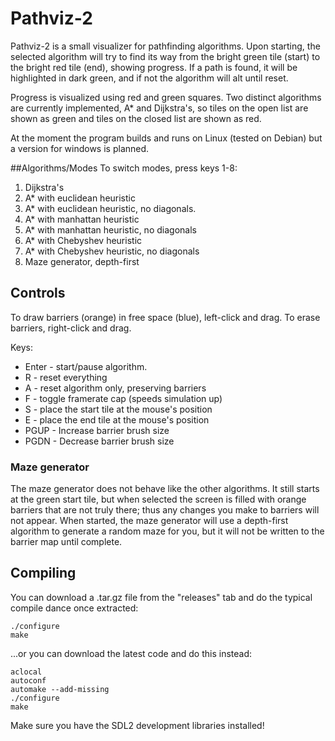 # Pathviz-2

Pathviz-2 is a small visualizer for pathfinding algorithms. Upon starting, the
selected algorithm will try to find its way from the bright green tile (start) 
to the bright red tile (end), showing progress. If a path is found, it will be
highlighted in dark green, and if not the algorithm will alt until reset.

Progress is visualized using red and green squares. Two distinct algorithms are
currently implemented, A* and Dijkstra's, so tiles on the open list are shown as
green and tiles on the closed list are shown as red. 

At the moment the program builds and runs on Linux (tested on Debian) but a
version for windows is planned.

##Algorithms/Modes
To switch modes, press keys 1-8:

1. Dijkstra's
2. A* with euclidean heuristic
3. A* with euclidean heuristic, no diagonals.
4. A* with manhattan heuristic
5. A* with manhattan heuristic, no diagonals
6. A* with Chebyshev heuristic
7. A* with Chebyshev heuristic, no diagonals
8. Maze generator, depth-first


## Controls
To draw barriers (orange) in free space (blue), left-click and drag. To erase
barriers, right-click and drag.

Keys:
* Enter - start/pause algorithm.
* R - reset everything
* A - reset algorithm only, preserving barriers
* F - toggle framerate cap (speeds simulation up)
* S - place the start tile at the mouse's position
* E - place the end tile at the mouse's position
* PGUP - Increase barrier brush size
* PGDN - Decrease barrier brush size

### Maze generator
The maze generator does not behave like the other algorithms. It still starts
at the green start tile, but when selected the screen is filled with orange
barriers that are not truly there; thus any changes you make to barriers will
not appear. When started, the maze generator will use a depth-first algorithm
to generate a random maze for you, but it will not be written to the barrier
map until complete.


## Compiling
You can download a .tar.gz file from the "releases" tab and do the typical compile dance once extracted:

    ./configure
    make

...or you can download the latest code and do this instead:

    aclocal
    autoconf
    automake --add-missing
    ./configure
    make
    
Make sure you have the SDL2 development libraries installed!

